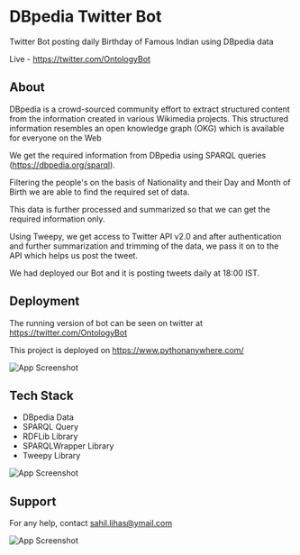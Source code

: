 
# DBpedia Twitter Bot 

Twitter Bot posting daily Birthday of Famous Indian using DBpedia data

Live - https://twitter.com/OntologyBot



## About

DBpedia is a crowd-sourced community effort to extract structured content from the information created in various Wikimedia projects. This structured information resembles an open knowledge graph (OKG) which is available for everyone on the Web

We get the required information from DBpedia using SPARQL queries (https://dbpedia.org/sparql).

Filtering the people's on the basis of Nationality and their Day and Month of Birth we are able to find the required set of data.

This data is further processed and summarized so that we can get the required information only.

Using Tweepy, we get access to Twitter API v2.0 and after authentication and further summarization and trimming of the data, we pass it on to the API which helps us post the tweet.

We had deployed our Bot and it is posting tweets daily at 18:00 IST.

## Deployment

The running version of bot can be seen on twitter at https://twitter.com/OntologyBot

This project is deployed on https://www.pythonanywhere.com/

![App Screenshot](https://sp-ao.shortpixel.ai/client/to_auto,q_glossy,ret_img,w_680/https://codegenes.net/wp-content/uploads/2021/04/twiiter-bot.png)



## Tech Stack

- DBpedia Data
- SPARQL Query
- RDFLib Library
- SPARQLWrapper Library
- Tweepy Library

![App Screenshot](https://miro.medium.com/max/1378/1*h4tH3-eRCYomDmKQ-gFtFA.png)
## Support

For any help, contact sahil.lihas@ymail.com 

![App Screenshot](https://img.thedailybeast.com/image/upload/c_crop,d_placeholder_euli9k,h_844,w_1500,x_0,y_0/dpr_1.5/c_limit,w_1044/fl_lossy,q_auto/v1504110182/170830-cox-russian-bot-hero_yy5vbm)

